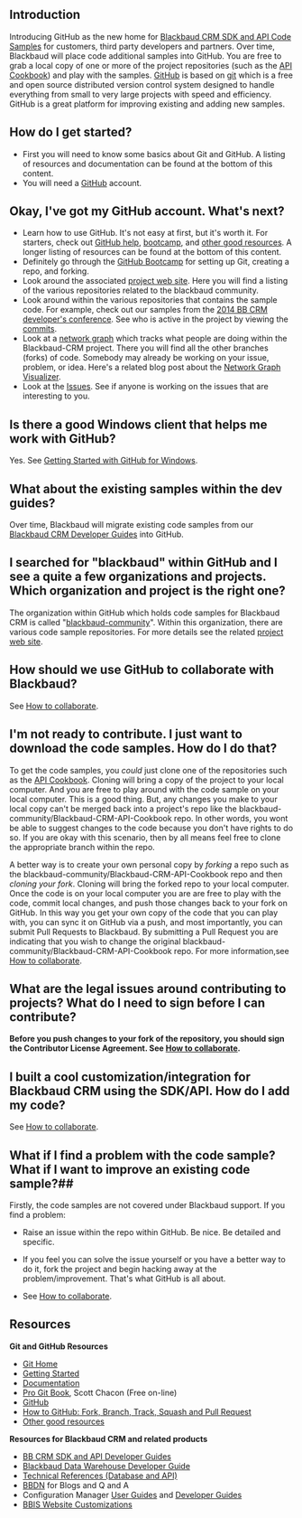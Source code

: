 ## Introduction ##

Introducing GitHub as the new home for [Blackbaud CRM SDK and API Code Samples](http://blackbaud-community.github.io/Blackbaud-CRM/) for customers, third party developers and partners.  Over time, Blackbaud will place code additional samples into GitHub. You are free to grab a local copy of one or more of the project repositories (such as the [API Cookbook](https://github.com/blackbaud-community/Blackbaud-CRM-API-Cookbook)) and play with the samples. [GitHub](https://github.com/) is based on [git](http://git-scm.com/) which is a free and open source distributed version control system designed to handle everything from small to very large projects with speed and efficiency.   GitHub is a great platform for improving existing and adding new samples.

## How do I get started? ##

- First you will need to know some basics about Git and GitHub.  A listing of resources and documentation can be found at the bottom of this content.  
- You will need a [GitHub](https://github.com/) account.

## Okay, I've got my GitHub account.  What's next? ##

- Learn how to use GitHub.  It's not easy at first, but it's worth it. For starters, check out [GitHub help](https://help.github.com/), [bootcamp](https://help.github.com/categories/54/articles), and [other good resources](https://help.github.com/articles/what-are-other-good-resources-for-learning-git-and-github).  A longer listing of resources can be found at the bottom of this content.
- Definitely go through the [GitHub Bootcamp](https://help.github.com/categories/54/articles) for setting up Git, creating a repo, and forking. 
- Look around the associated [project web site](http://blackbaud-community.github.io/Blackbaud-CRM/). Here you will find a listing of the various repositories related to the blackbaud community.  
- Look around within the various repositories that contains the sample code.  For example, check out our samples from the [2014 BB CRM developer's conference](https://github.com/blackbaud-community/Blackbaud-CRM-Conferences). See who is active in the project by viewing the [commits](https://github.com/blackbaud-community/Blackbaud-CRM-Conferences/commits/master).
- Look at a [network graph](https://github.com/blackbaud-community/Blackbaud-CRM-API-Cookbook/network) which tracks what people are doing within the Blackbaud-CRM project.  There you will find all the other branches (forks) of code.  Somebody may already be working on your issue, problem, or idea.  Here's a related blog post about the [Network Graph Visualizer](https://github.com/blog/39-say-hello-to-the-network-graph-visualizer).
- Look at the [Issues](https://github.com/blackbaud-community/Blackbaud-CRM-Conferences/issues).  See if anyone is working on the issues that are interesting to you.  

## Is there a good Windows client that helps me work with GitHub? ##

Yes.  See [Getting Started with GitHub for Windows](https://help.github.com/articles/getting-started-with-github-for-windows).

## What about the existing samples within the dev guides? ##
Over time, Blackbaud will migrate existing code samples from our [Blackbaud CRM Developer Guides](https://www.blackbaud.com/files/support/guides/infinitydevguide/infsdk-developer-help.htm) into GitHub.

## I searched for "blackbaud" within GitHub and I see a quite a few organizations and projects.  Which organization and project is the right one?

The organization within GitHub which holds code samples for Blackbaud CRM is called "[blackbaud-community](https://github.com/blackbaud-community)".  Within this organization, there are various code sample repositories.  For more details see the related [project web site](http://blackbaud-community.github.io/Blackbaud-CRM/).

## How should we use GitHub to collaborate with Blackbaud? ##

See [How to collaborate](contributing.md).  


## I'm not ready to contribute.  I just want to download the code samples.  How do I do that? ##

To get the code samples, you *could* just clone one of the repositories such as the [API Cookbook](https://github.com/blackbaud-community/Blackbaud-CRM-API-Cookbook). Cloning will bring a copy of the project to your local computer. And you are free to play around with the code sample on your local computer.  This is a good thing. But, any changes you make to your local copy can't be merged back into a project's repo like the  blackbaud-community/Blackbaud-CRM-API-Cookbook repo.  In other words, you wont be able to suggest changes to the code because you don't have rights to do so.  If you are okay with this scenario, then by all means feel free to clone the appropriate branch within the repo.

A better way is to create your own personal copy by *forking* a repo such as the blackbaud-community/Blackbaud-CRM-API-Cookbook repo and then *cloning your fork*. Cloning will bring the forked repo to your local computer. Once the code is on your local computer you are are free to play with the code, commit local changes, and push those changes back to your fork on GitHub.  In this way you get your own copy of the code that you can play with, you can sync it on GitHub via a push, and most importantly, you can submit Pull Requests to Blackbaud.  By submitting a Pull Request you are indicating that you wish to change the original blackbaud-community/Blackbaud-CRM-API-Cookbook repo.  For more information,see [How to collaborate](contributing.md).   

## What are the legal issues around contributing to projects?  What do I need to sign before I can contribute? ##
   
**Before you push changes to your fork of the repository, you should sign the Contributor License Agreement.  See [How to collaborate](contributing.md).**


## I built a cool customization/integration for Blackbaud CRM using the SDK/API.  How do I add my code? ##
See [How to collaborate](contributing.md). 

## What if I find a problem with the code sample? What if I want to improve an existing code sample?##

Firstly, the code samples are not covered under Blackbaud support.  If you find a problem:

- Raise an issue within the repo within GitHub.  Be nice.  Be detailed and specific. 

- If you feel you can solve the issue yourself or you have a better way to do it, fork the project and begin hacking away at the problem/improvement.  That's what GitHub is all about.  
- See [How to collaborate](contributing.md). 

## Resources ##

**Git and GitHub Resources**

- [Git Home](http://git-scm.com/)
- [Getting Started](http://git-scm.com/book/en/Getting-Started-Git-Basics)
- [Documentation](http://git-scm.com/documentation)
- [Pro Git Book](http://git-scm.com/book), Scott Chacon (Free on-line)
- [GitHub](https://github.com/)
- [How to GitHub: Fork, Branch, Track, Squash and Pull Request](https://gun.io/blog/how-to-github-fork-branch-and-pull-request/)
- [Other good resources](https://help.github.com/articles/what-are-other-good-resources-for-learning-git-and-github)

**Resources for Blackbaud CRM and related products**

- [BB CRM SDK and API Developer Guides](https://www.blackbaud.com/files/support/guides/infinitydevguide/infsdk-developer-help.htm)
- [Blackbaud Data Warehouse Developer Guide](https://www.blackbaud.com/files/support/guides/infinitydevguide/Subsystems/bbdw-developer-help/bbdw-developer-help.htm)
- [Technical References (Database and API)](https://www.blackbaud.com/files/support/guides/infinitytechref/infrefversions-developer-help.htm)
- [BBDN](http://www.bbdevnetwork.com/) for Blogs and Q and A
- Configuration Manager [User Guides](https://www.blackbaud.com/files/support/infinityconfigurationmanager/infinity-configuration-manager.htm) and [Developer Guides](https://www.blackbaud.com/files/support/infinityconfigurationmanager-developer/infinity-configuration-manager-developer-guides.htm)
- [BBIS Website Customizations](https://www.blackbaud.com/files/support/guides/infinitydevguide/Subsystems/bbisweb-developer-help/bbisweb-developer-help.htm)
